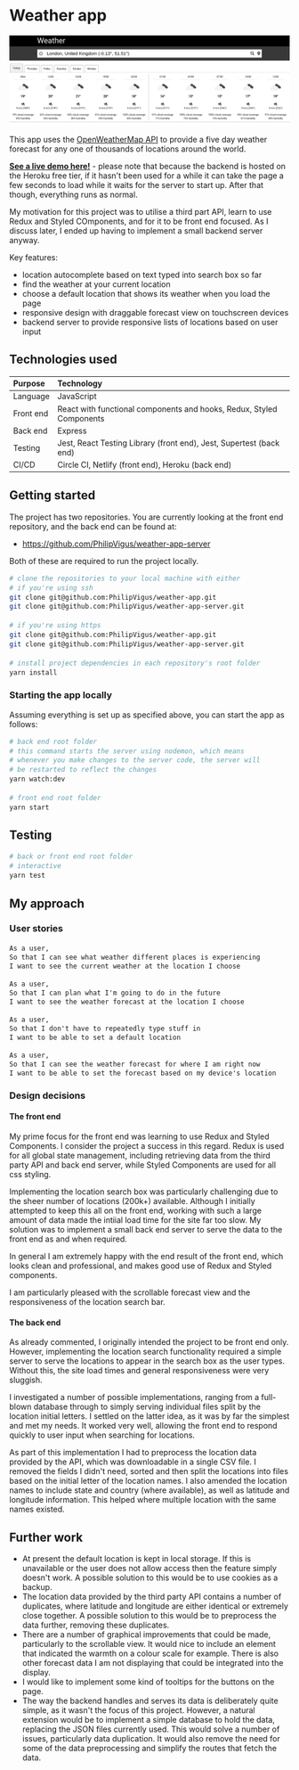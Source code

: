 # Weather app

![main screenshot](./main-screenshot.png)

This app uses the [OpenWeatherMap API](https://openweathermap.org/api) to provide a five day weather forecast for any one of thousands of locations around the world.

**[See a live demo here!](https://weather-phil.netlify.app/)** - please note that because the backend is hosted on the Heroku free tier, if it hasn't been used for a while it can take the page a few seconds to load while it waits for the server to start up. After that though, everything runs as normal.

My motivation for this project was to utilise a third part API, learn to use Redux and Styled COmponents, and for it to be front end focused. As I discuss later, I ended up having to implement a small backend server anyway.

Key features:

- location autocomplete based on text typed into search box so far
- find the weather at your current location
- choose a default location that shows its weather when you load the page
- responsive design with draggable forecast view on touchscreen devices
- backend server to provide responsive lists of locations based on user input

## Technologies used

| Purpose   | Technology                                                           |
| :-------- | :------------------------------------------------------------------- |
| Language  | JavaScript                                                           |
| Front end | React with functional components and hooks, Redux, Styled Components |
| Back end  | Express                                                              |
| Testing   | Jest, React Testing Library (front end), Jest, Supertest (back end)  |
| CI/CD     | Circle CI, Netlify (front end), Heroku (back end)                    |

## Getting started

The project has two repositories. You are currently looking at the front end repository, and the back end can be found at:

- https://github.com/PhilipVigus/weather-app-server

Both of these are required to run the project locally.

```bash
# clone the repositories to your local machine with either
# if you're using ssh
git clone git@github.com:PhilipVigus/weather-app.git
git clone git@github.com:PhilipVigus/weather-app-server.git

# if you're using https
git clone git@github.com:PhilipVigus/weather-app.git
git clone git@github.com:PhilipVigus/weather-app-server.git

# install project dependencies in each repository's root folder
yarn install
```

### Starting the app locally

Assuming everything is set up as specified above, you can start the app as follows:

```bash
# back end root folder
# this command starts the server using nodemon, which means
# whenever you make changes to the server code, the server will
# be restarted to reflect the changes
yarn watch:dev

# front end root folder
yarn start
```

## Testing

```bash
# back or front end root folder
# interactive
yarn test
```

## My approach

### User stories

```
As a user,
So that I can see what weather different places is experiencing
I want to see the current weather at the location I choose

As a user,
So that I can plan what I'm going to do in the future
I want to see the weather forecast at the location I choose

As a user,
So that I don't have to repeatedly type stuff in
I want to be able to set a default location

As a user,
So that I can see the weather forecast for where I am right now
I want to be able to set the forecast based on my device's location
```

### Design decisions

#### The front end

My prime focus for the front end was learning to use Redux and Styled Components. I consider the project a success in this regard. Redux is used for all global state management, including retrieving data from the third party API and back end server, while Styled Components are used for all css styling.

Implementing the location search box was particularly challenging due to the sheer number of locations (200k+) available. Although I initially attempted to keep this all on the front end, working with such a large amount of data made the intiial load time for the site far too slow. My solution was to implement a small back end server to serve the data to the front end as and when required.

In general I am extremely happy with the end result of the front end, which looks clean and professional, and makes good use of Redux and Styled components.

I am particularly pleased with the scrollable forecast view and the responsiveness of the location search bar.

#### The back end

As already commented, I originally intended the project to be front end only. However, implementing the location search functionality required a simple server to serve the locations to appear in the search box as the user types. Without this, the site load times and general responsiveness were very sluggish.

I investigated a number of possible implementations, ranging from a full-blown database through to simply serving individual files split by the location initial letters. I settled on the latter idea, as it was by far the simplest and met my needs. It worked very well, allowing the front end to respond quickly to user input when searching for locations.

As part of this implementation I had to preprocess the location data provided by the API, which was downloadable in a single CSV file. I removed the fields I didn't need, sorted and then split the locations into files based on the initial letter of the location names. I also amended the location names to include state and country (where available), as well as latitude and longitude information. This helped where multiple location with the same names existed.

## Further work

- At present the default location is kept in local storage. If this is unavailable or the user does not allow access then the feature simply doesn't work. A possible solution to this would be to use cookies as a backup.
- The location data provided by the third party API contains a number of duplicates, where latitude and longitude are either identical or extremely close together. A possible solution to this would be to preprocess the data further, removing these duplicates.
- There are a number of graphical improvements that could be made, particularly to the scrollable view. It would nice to include an element that indicated the warmth on a colour scale for example. There is also other forecast data I am not displaying that could be integrated into the display.
- I would like to implement some kind of tooltips for the buttons on the page.
- The way the backend handles and serves its data is deliberately quite simple, as it wasn't the focus of this project. However, a natural extension would be to implement a simple database to hold the data, replacing the JSON files currently used. This would solve a number of issues, particularly data duplication. It would also remove the need for some of the data preprocessing and simplify the routes that fetch the data.
